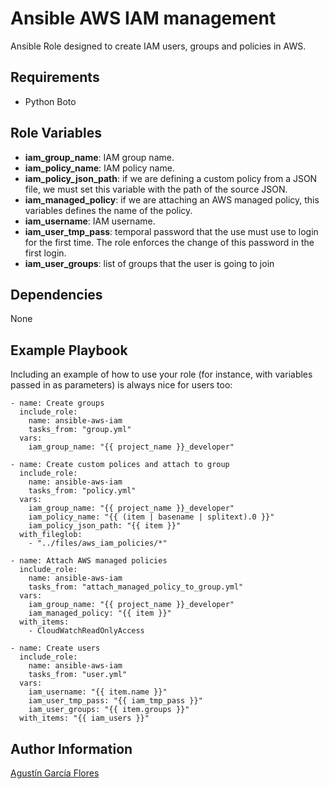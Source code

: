 Ansible AWS IAM management
=========

Ansible Role designed to create IAM users, groups and policies in AWS.

Requirements
------------

- Python Boto

Role Variables
--------------

- **iam_group_name**: IAM group name.
- **iam_policy_name**: IAM policy name.
- **iam_policy_json_path**: if we are defining a custom policy from a JSON file, we must set this variable with the path of the source JSON.
- **iam_managed_policy**: if we are attaching an AWS managed policy, this variables defines the name of the policy.
- **iam_username**: IAM username.
- **iam_user_tmp_pass**: temporal password that the use must use to login for the first time. The role enforces the change of this password in the first login.
- **iam_user_groups**: list of groups that the user is going to join

Dependencies
------------

None

Example Playbook
----------------

Including an example of how to use your role (for instance, with variables passed in as parameters) is always nice for users too:

```
- name: Create groups
  include_role:
    name: ansible-aws-iam
    tasks_from: "group.yml"
  vars:
    iam_group_name: "{{ project_name }}_developer"

- name: Create custom polices and attach to group
  include_role:
    name: ansible-aws-iam
    tasks_from: "policy.yml"
  vars:
    iam_group_name: "{{ project_name }}_developer"
    iam_policy_name: "{{ (item | basename | splitext).0 }}"
    iam_policy_json_path: "{{ item }}"
  with_fileglob:
    - "../files/aws_iam_policies/*"

- name: Attach AWS managed policies
  include_role:
    name: ansible-aws-iam
    tasks_from: "attach_managed_policy_to_group.yml"
  vars:
    iam_group_name: "{{ project_name }}_developer"
    iam_managed_policy: "{{ item }}"
  with_items:
    - CloudWatchReadOnlyAccess

- name: Create users
  include_role:
    name: ansible-aws-iam
    tasks_from: "user.yml"
  vars:
    iam_username: "{{ item.name }}"
    iam_user_tmp_pass: "{{ iam_tmp_pass }}"
    iam_user_groups: "{{ item.groups }}"
  with_items: "{{ iam_users }}"
```

Author Information
------------------

[Agustín García Flores](https://www.linkedin.com/in/agust%C3%ADn-garc%C3%ADa-flores-bb9aa975/)
